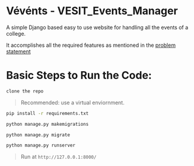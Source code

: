 # Vévénts - VESIT_Events_Manager

A simple Django based easy to use website for handling all the events of a college.

It accomplishes all the required features as mentioned in the [problem statement](LINK)





# Basic Steps to Run the Code:


```bash
clone the repo
```
> Recommended: use a virtual enviornment.

```bash
pip install -r requirements.txt
```

```bash
python manage.py makemigrations
```

```bash
python manage.py migrate
```

```bash
python manage.py runserver
```

> Run at `http://127.0.0.1:8000/`
